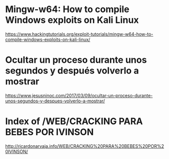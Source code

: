 # Mingw-w64: How to compile Windows exploits on Kali Linux
https://www.hackingtutorials.org/exploit-tutorials/mingw-w64-how-to-compile-windows-exploits-on-kali-linux/

# Ocultar un proceso durante unos segundos y después volverlo a mostrar
https://www.jesusninoc.com/2017/03/09/ocultar-un-proceso-durante-unos-segundos-y-despues-volverlo-a-mostrar/

# Index of /WEB/CRACKING PARA BEBES POR IVINSON
http://ricardonarvaja.info/WEB/CRACKING%20PARA%20BEBES%20POR%20IVINSON/
